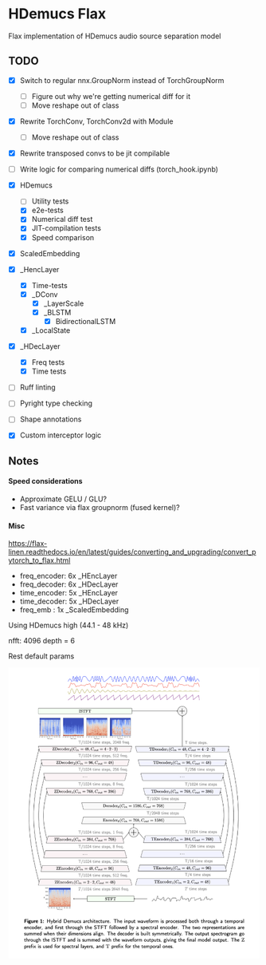 # HDemucs Flax

Flax implementation of HDemucs audio source separation model

## TODO

- [x] Switch to regular nnx.GroupNorm instead of TorchGroupNorm
  - [ ] Figure out why we're getting numerical diff for it
  - [ ] Move reshape out of class
- [x] Rewrite TorchConv, TorchConv2d with Module
  - [ ] Move reshape out of class
- [x] Rewrite transposed convs to be jit compilable
- [ ] Write logic for comparing numerical diffs (torch_hook.ipynb)

- [x] HDemucs
  - [ ] Utility tests
  - [x] e2e-tests
  - [x] Numerical diff test
  - [x] JIT-compilation tests
  - [x] Speed comparison
- [x] ScaledEmbedding
- [x] _HencLayer
  - [x] Time-tests
  - [x] _DConv
    - [x] _LayerScale
    - [x] _BLSTM
      - [x] BidirectionalLSTM
  - [x] _LocalState
- [x] _HDecLayer
  - [x] Freq tests
  - [x] Time tests

- [ ] Ruff linting
- [ ] Pyright type checking
- [ ] Shape annotations
- [x] Custom interceptor logic

## Notes

#### Speed considerations

- Approximate GELU / GLU?
- Fast variance via flax groupnorm (fused kernel)?

#### Misc

https://flax-linen.readthedocs.io/en/latest/guides/converting_and_upgrading/convert_pytorch_to_flax.html

- freq_encoder: 6x _HEncLayer
- freq_decoder: 6x _HDecLayer
- time_encoder: 5x _HEncLayer
- time_decoder: 5x _HDecLayer
- freq_emb    : 1x _ScaledEmbedding

Using HDemucs high (44.1 - 48 kHz)

nfft: 4096
depth = 6

Rest default params

![HDemucs Architecture](./images/arch.png)

